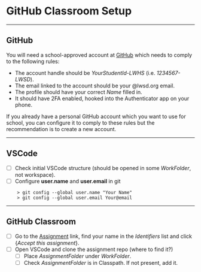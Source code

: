 # GitHub Classroom Setup

---
## GitHub
You will need a school-approved account at <a href="https://github.com/" target="_blank" rel="_noop">GitHub</a> which needs to comply to the following rules:
- The account handle should be *YourStudentId-LWHS* (i.e. *1234567-LWSD*).
- The email linked to the account should be your @lwsd.org email.
- The profile should have your correct *Name* filled in.
- It should have 2FA enabled, hooked into the Authenticator app on your phone.

If you already have a personal GitHub account which you want to use for school, you can configure it to comply to these rules but the recommendation is to create a new account.

---
## VSCode
- [ ] Check initial VSCode structure (should be opened in some *WorkFolder*, not  workspace).
- [ ] Configure **user.name** and **user.email** in git 
```
    > git config --global user.name "Your Name"
    > git config --global user.email Your@email
```
---
## GitHub Classroom
- [ ] Go to the <a href="https://classroom.github.com/a/BbCcMPr6" target="_blank" rel = "_noop">Assignment</a> link, find your name in the *Identifiers* list and click {*Accept this assignment*}.
- [ ] Open VSCode and clone the assignment repo (where to find it?)
	- [ ] Place *AssignmentFolder* under *WorkFolder*.
	- [ ] Check *AssignmentFolder* is in Classpath. If not present, add it.
